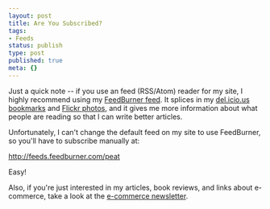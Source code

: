 ```yaml
---
layout: post
title: Are You Subscribed?
tags:
- Feeds
status: publish
type: post
published: true
meta: {}
---
```

Just a quick note -- if you use an feed (RSS/Atom) reader for my site, I highly recommend using my <a href="http://feeds.feedburner.com/peat" target="_blank">FeedBurner feed</a>.  It splices in my <a href="http://del.icio.us/Peat" target="_blank">del.icio.us bookmarks</a> and <a href="http://flickr.com/photos/mistermoss" target="_blank">Flickr photos</a>, and it gives me more information about what people are reading so that I can write better articles.

Unfortunately, I can't change the default feed on my site to use FeedBurner, so you'll have to subscribe manually at:

<a href="http://feeds.feedburner.com/peat" target="_blank">http://feeds.feedburner.com/peat</a>

Easy!

Also, if you're just interested in my articles, book reviews, and links about e-commerce, take a look at the <a href="http://bluehillsolutions.com/peatdotorg.html" target="_blank">e-commerce newsletter</a>.
